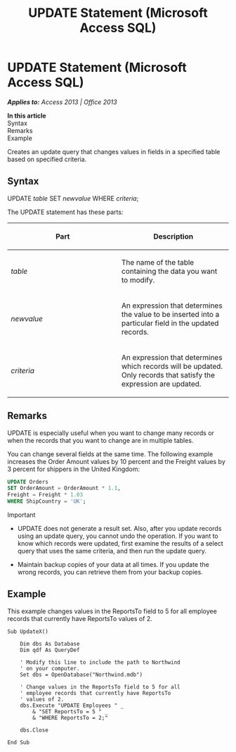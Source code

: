 ﻿---
title: UPDATE Statement (Microsoft Access SQL)
TOCTitle: UPDATE Statement (Microsoft Access SQL)
ms:assetid: 08f9c3d6-c020-ecf1-5748-43b93a76dfbb
ms:mtpsurl: https://msdn.microsoft.com/en-us/library/Ff845036(v=office.15)
ms:contentKeyID: 48543111
ms.date: 09/18/2015
mtps_version: v=office.15
f1_keywords:
- jetsql40.chm5277583
dev_langs:
- sql
f1_categories:
- Office.Version=v15
---

# UPDATE Statement (Microsoft Access SQL)


_**Applies to:** Access 2013 | Office 2013_

**In this article**  
Syntax  
Remarks  
Example  

Creates an update query that changes values in fields in a specified table based on specified criteria.

## Syntax

UPDATE *table* SET *newvalue* WHERE *criteria*;

The UPDATE statement has these parts:

<table>
<colgroup>
<col style="width: 50%" />
<col style="width: 50%" />
</colgroup>
<thead>
<tr class="header">
<th><p>Part</p></th>
<th><p>Description</p></th>
</tr>
</thead>
<tbody>
<tr class="odd">
<td><p><em>table</em></p></td>
<td><p>The name of the table containing the data you want to modify.</p></td>
</tr>
<tr class="even">
<td><p><em>newvalue</em></p></td>
<td><p>An expression that determines the value to be inserted into a particular field in the updated records.</p></td>
</tr>
<tr class="odd">
<td><p><em>criteria</em></p></td>
<td><p>An expression that determines which records will be updated. Only records that satisfy the expression are updated.</p></td>
</tr>
</tbody>
</table>


## Remarks

UPDATE is especially useful when you want to change many records or when the records that you want to change are in multiple tables.

You can change several fields at the same time. The following example increases the Order Amount values by 10 percent and the Freight values by 3 percent for shippers in the United Kingdom:

``` sql
UPDATE Orders 
SET OrderAmount = OrderAmount * 1.1, 
Freight = Freight * 1.03 
WHERE ShipCountry = 'UK';
```


> [!IMPORTANT]
> <UL>
> <LI>
> <P>UPDATE does not generate a result set. Also, after you update records using an update query, you cannot undo the operation. If you want to know which records were updated, first examine the results of a select query that uses the same criteria, and then run the update query.</P>
> <LI>
> <P>Maintain backup copies of your data at all times. If you update the wrong records, you can retrieve them from your backup copies.</P></LI></UL>



## Example

This example changes values in the ReportsTo field to 5 for all employee records that currently have ReportsTo values of 2.

    Sub UpdateX() 
     
        Dim dbs As Database 
        Dim qdf As QueryDef 
     
        ' Modify this line to include the path to Northwind 
        ' on your computer. 
        Set dbs = OpenDatabase("Northwind.mdb") 
         
        ' Change values in the ReportsTo field to 5 for all  
        ' employee records that currently have ReportsTo  
        ' values of 2. 
        dbs.Execute "UPDATE Employees " _ 
            & "SET ReportsTo = 5 " _ 
            & "WHERE ReportsTo = 2;" 
             
        dbs.Close 
     
    End Sub

